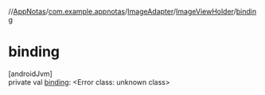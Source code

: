 //[AppNotas](../../../../index.md)/[com.example.appnotas](../../index.md)/[ImageAdapter](../index.md)/[ImageViewHolder](index.md)/[binding](binding.md)

# binding

[androidJvm]\
private val [binding](binding.md): &lt;Error class: unknown class&gt;
